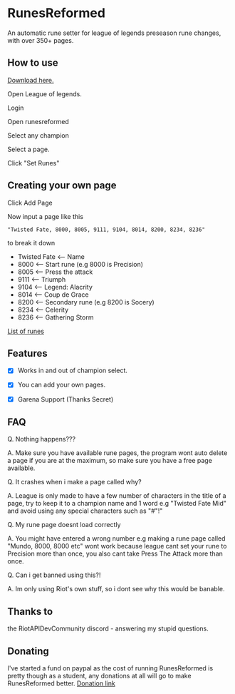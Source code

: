 # RunesReformed

An automatic rune setter for league of legends preseason rune changes, with over 350+ pages.

## How to use

[Download here.](https://github.com/Fumi24/RunesReformed/releases/latest)

Open League of legends.

Login

Open runesreformed

Select any champion

Select a page.

Click "Set Runes"


## Creating your own page

Click Add Page

Now input a page like this

```
"Twisted Fate, 8000, 8005, 9111, 9104, 8014, 8200, 8234, 8236"
```
to break it down

- Twisted Fate <-- Name
- 8000 <-- Start rune (e.g 8000 is Precision)
- 8005 <-- Press the attack
- 9111 <-- Triumph
- 9104 <-- Legend: Alacrity
- 8014 <-- Coup de Grace
- 8200 <-- Secondary rune (e.g 8200 is Socery)
- 8234 <-- Celerity
- 8236 <-- Gathering Storm

[List of runes](https://github.com/Fumi24/RunesReformed/blob/master/Extras/Rune%20IDS.txt)

## Features
- [x] Works in and out of champion select.
- [x] You can add your own pages.
- [x] Garena Support (Thanks Secret)


## FAQ

Q. Nothing happens???

A. Make sure you have available rune pages, the program wont auto delete a page if you are at the maximum, so make sure you have a free page available.

Q. It crashes when i make a page called why?

A. League is only made to have a few number of characters in the title of a page, try to keep it to a champion name and 1 word e.g "Twisted Fate Mid" and avoid using any special characters such as "#"!"

Q. My rune page doesnt load correctly

A. You might have entered a wrong number e.g making a rune page called "Mundo, 8000, 8000 etc" wont work because league cant set your rune to Precision more than once, you also cant take Press The Attack more than once.

Q. Can i get banned using this?!

A. Im only using Riot's own stuff, so i dont see why this would be banable.


## Thanks to

the RiotAPIDevCommunity discord - answering my stupid questions.


## Donating

I've started a fund on paypal as the cost of running RunesReformed is pretty though as a student, any donations at all will go to make RunesReformed better. [Donation link](https://paypal.me/pools/c/811LSy2Lae)
